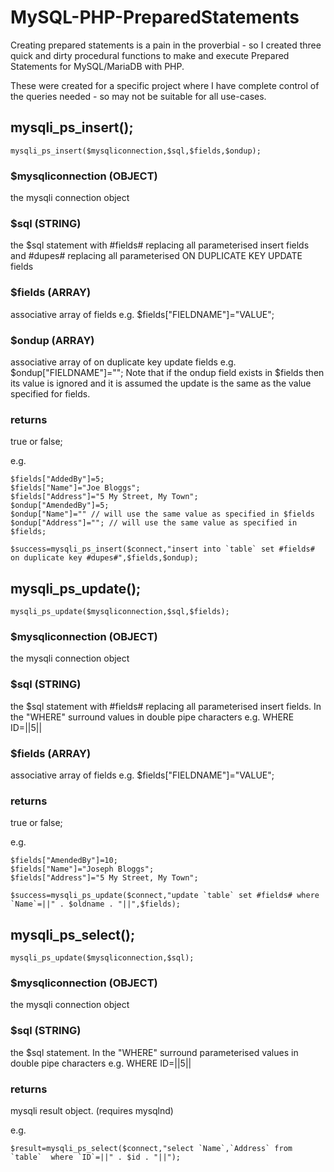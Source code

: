 # MySQL-PHP-PreparedStatements

Creating prepared statements is a pain in the proverbial - so I created three quick and dirty procedural functions to make and execute Prepared Statements for MySQL/MariaDB with PHP.

These were created for a specific project where I have complete control of the queries needed - so may not be suitable for all use-cases.

## mysqli_ps_insert();
```
mysqli_ps_insert($mysqliconnection,$sql,$fields,$ondup);
```
### $mysqliconnection (OBJECT)
the mysqli connection object
### $sql (STRING)
the $sql statement with #fields# replacing all parameterised insert fields and #dupes# replacing all parameterised ON DUPLICATE KEY UPDATE fields
### $fields (ARRAY)
associative array of fields e.g. $fields["FIELDNAME"]="VALUE";
### $ondup (ARRAY)
associative array of on duplicate key update fields e.g. $ondup["FIELDNAME"]=""; Note that if the ondup field exists in $fields then its value is ignored and it is assumed the update is the same as the value specified for fields.

### returns 
true or false;

e.g. 
```
$fields["AddedBy"]=5;
$fields["Name"]="Joe Bloggs";
$fields["Address"]="5 My Street, My Town";
$ondup["AmendedBy"]=5;
$ondup["Name"]="" // will use the same value as specified in $fields
$ondup["Address"]=""; // will use the same value as specified in $fields;

$success=mysqli_ps_insert($connect,"insert into `table` set #fields# on duplicate key #dupes#",$fields,$ondup);
```
## mysqli_ps_update();
```
mysqli_ps_update($mysqliconnection,$sql,$fields);
```
### $mysqliconnection (OBJECT)
the mysqli connection object
### $sql (STRING)
the $sql statement with #fields# replacing all parameterised insert fields. In the "WHERE" surround values in double pipe characters e.g. WHERE ID=||5|| 
### $fields (ARRAY)
associative array of fields e.g. $fields["FIELDNAME"]="VALUE";

### returns 
true or false;

e.g. 
```
$fields["AmendedBy"]=10;
$fields["Name"]="Joseph Bloggs";
$fields["Address"]="5 My Street, My Town";

$success=mysqli_ps_update($connect,"update `table` set #fields# where `Name`=||" . $oldname . "||",$fields);
```

## mysqli_ps_select();
```
mysqli_ps_update($mysqliconnection,$sql);
```
### $mysqliconnection (OBJECT)
the mysqli connection object
### $sql (STRING)
the $sql statement. In the "WHERE" surround parameterised values in double pipe characters e.g. WHERE ID=||5|| 

### returns 
mysqli result object.
(requires mysqlnd)

e.g. 
```
$result=mysqli_ps_select($connect,"select `Name`,`Address` from `table`  where `ID`=||" . $id . "||");
```
